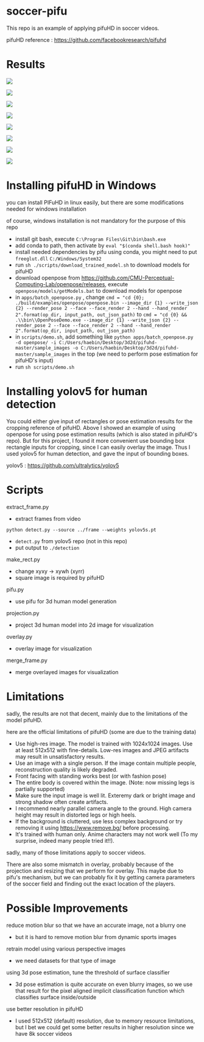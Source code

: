 # soccer-pifu



This repo is an example of applying pifuHD in soccer videos.

pifuHD reference : https://github.com/facebookresearch/pifuhd



# Results

![](./results/overlay_slow_lowq.gif)

![](./results/4.jpg)

![](./results/2.jpg)



![](./results/3.jpg)



![](./results/5.png)

![](./results/6.png)

![](./results/1.png)

![](./results/7.png)



# Installing pifuHD in Windows

you can install PIFuHD in linux easily, but there are some modifications needed for windows installation

of course, windows installation is not mandatory for the purpose of this repo

- install git bash, execute `C:\Program Files\Git\bin\bash.exe`
- add conda to path, then activate by `eval "$(conda shell.bash hook)"`
- install needed dependencies by pifu using conda, you might need to put `freeglut.dll` `C:/Windows/System32` 
- run `sh ./scripts/download_trained_model.sh` to download models for pifuHD
- download openpose from https://github.com/CMU-Perceptual-Computing-Lab/openpose/releases, execute  `openpose/models/getModels.bat`  to download models for openpose
- in `apps/batch_openpose.py` , change `cmd = "cd {0}; ./build/examples/openpose/openpose.bin --image_dir {1} --write_json {2} --render_pose 2 --face --face_render 2 --hand --hand_render 2".format(op_dir, input_path, out_json_path)`  to `cmd = "cd {0} && .\\bin\\OpenPoseDemo.exe --image_dir {1} --write_json {2} --render_pose 2 --face --face_render 2 --hand --hand_render 2".format(op_dir, input_path, out_json_path) ` 
- in `scripts/demo.sh`, add something like  `python apps/batch_openpose.py -d openpose/ -i C:/Users/haebin/Desktop/3d2d/pifuhd-master/sample_images -o C:/Users/haebin/Desktop/3d2d/pifuhd-master/sample_images` in the top (we need to perform pose estimation for pifuHD's input)
- run `sh scripts/demo.sh` 



# Installing yolov5 for human detection

You could either give input of rectangles or pose estimation results for the cropping reference of pifuHD. Above I showed an example of using openpose for using pose estimation results (which is also stated in pifuHD's repo). But for this project, I found it more convenient use bounding box rectangle inputs for cropping, since I can easily overlay the image. Thus I used yolov5 for human detection, and gave the input of bounding boxes.

yolov5 : https://github.com/ultralytics/yolov5







# Scripts

extract_frame.py

- extract frames from video



`python detect.py --source ../frame --weights yolov5s.pt`

- `detect.py` from yolov5 repo (not in this repo)
- put output to `./detection`



make_rect.py

- change xyxy -> xywh (xyrr)
- square image is required by pifuHD



pifu.py

- use pifu for 3d human model generation



projection.py

- project 3d human model into 2d image for visualization



overlay.py

- overlay image for visualization



merge_frame.py

- merge overlayed images for visualization



# Limitations

sadly, the results are not that decent, mainly due to the limitations of the model pifuHD.

here are the official limitations of pifuHD (some are due to the training data)

- Use high-res image. The model is trained with 1024x1024 images. Use at least 512x512 with fine-details. Low-res images and JPEG artifacts may result in unsatisfactory results.
- Use an image with a single person. If the image contain multiple people, reconstruction quality is likely degraded.
- Front facing with standing works best (or with fashion pose)
- The entire body is covered within the image. (Note: now missing legs is partially supported)
- Make sure the input image is well lit. Exteremy dark or bright image and strong shadow often create artifacts.
- I recommend nearly parallel camera angle to the ground. High camera height may result in distorted legs or high heels.
- If the background is cluttered, use less complex background or try removing it using https://www.remove.bg/ before processing.
- It's trained with human only. Anime characters may not work well (To my surprise, indeed many people tried it!!).

sadly, many of those limitations apply to soccer videos.



There are also some mismatch in overlay, probably because of the projection and resizing that we perform for overlay. This maybe due to pifu's mechanism, but we can probably fix it by getting camera parameters of the soccer field and finding out the exact location of the players.



# Possible Improvements

reduce motion blur so that we have an accurate image, not a blurry one

- but it is hard to remove motion blur from dynamic sports images



retrain model using various perspective images

- we need datasets for that type of image



using 3d pose estimation, tune the threshold of surface classifier

- 3d pose estimation is quite accurate on even blurry images, so we use that result for the pixel aligned implicit classification function which classifies surface inside/outside


use better resolution in pifuHD
- I used 512x512 (default) resolution, due to memory resource limitations, but I bet we could get some better results in higher resolution since we have 8k soccer videos
